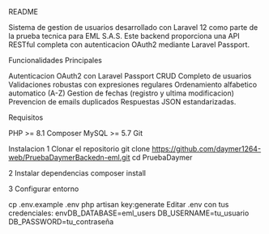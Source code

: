 
README

Sistema de gestion de usuarios desarrollado con Laravel 12 como parte de la prueba tecnica para EML S.A.S. Este backend proporciona una API RESTful completa con autenticacion OAuth2 mediante Laravel Passport.

Funcionalidades Principales

 Autenticacion OAuth2 con Laravel Passport
 CRUD Completo de usuarios
 Validaciones robustas con expresiones regulares
 Ordenamiento alfabetico automatico (A-Z)
 Gestion de fechas (registro y ultima modificacion)
 Prevencion de emails duplicados
 Respuestas JSON estandarizadas.

Requisitos

PHP >= 8.1
Composer
MySQL >= 5.7
Git

Instalacion
1 Clonar el repositorio
git clone https://github.com/daymer1264-web/PruebaDaymerBackedn-eml.git
cd PruebaDaymer

2 Instalar dependencias
composer install

3 Configurar entorno

cp .env.example .env
php artisan key:generate
Editar .env con tus credenciales:
envDB_DATABASE=eml_users
DB_USERNAME=tu_usuario
DB_PASSWORD=tu_contraseña
